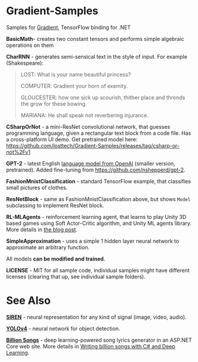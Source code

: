 # Gradient-Samples
Samples for [Gradient](https://losttech.software/gradient.html), TensorFlow binding for .NET

**BasicMath**- creates two constant tensors and performs simple algebraic operations on them

**CharRNN** - generates semi-sensical text in the style of input. For example (Shakespeare):
> LOST:
> What is your name beautiful princess?
>
> COMPUTER:
> Gradient your horn of exemity.
>
> GLOUCESTER:
> how one sick up scourish, thither place and thronds the grow for these bowing.
> 
> MARIANA:
> He shall speak not reverbering injurance.

**CSharpOrNot** - a mini-ResNet convolutional network, that guesses programming language,
given a rectangular text block from a code file. Has a cross-platform UI demo.
Get pretrained model here: https://github.com/losttech/Gradient-Samples/releases/tag/csharp-or-not%2Fv1

**GPT-2** - latest English [language model from OpenAI](https://blog.openai.com/better-language-models/)
(smaller version, pretrained). Added fine-tuning from https://github.com/nshepperd/gpt-2.

**FashionMnistClassification** - standard TensorFlow example, that classifies small pictures of clothes.

**ResNetBlock** - same as FashionMnistClassification above, but shows `Model` subclassing
to implement ResNet block.

**RL-MLAgents** - reinforcement learning agent, that learns to play Unity 3D based games
using Soft Actor-Critic algorithm, and Unity ML agents library. More details in
[the blog post](http://ml.blogs.losttech.software/Reinforcement-Learning-With-Unity-ML-Agents/).

**SimpleApproximation** - uses a simple 1 hidden layer neural network to approximate an arbitrary function.

All models **can be modified and trained**.

**LICENSE** - MIT for all sample code, individual samples might have different licenses (clearing that up, see individual sample folders).

# See Also

[**SIREN**](https://github.com/losttech/Siren) - neural representation
for any kind of signal (image, video, audio).

[**YOLOv4**](https://github.com/losttech/YOLOv4) - neural network for object detection.

[**Billion Songs**](https://github.com/losttech/BillionSongs) -
deep learning-powered song lyrics generator in an ASP.NET Core web site.
More details in
[Writing billion songs with C# and Deep Learning](https://habr.com/post/453232/).
